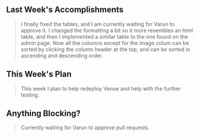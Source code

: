 <h2>Last Week's Accomplishments</h2>

<blockquote>
  <p>I finally fixed the tables, and I am currently waiting for Varun to approve it. I changed the formatting a bit so it more resembles an html table, and then I implemented a similar table to the one found on the admin page. Now all the columns except for the image colum can be sorted by clicking the column header at the top, and can be sorted in ascending and descending order. </p>
</blockquote>

<h2>This Week's Plan</h2>

<blockquote>
  <p>This week I plan to help redeploy Venue and help with the further testing. </p>
</blockquote>

<h2>Anything Blocking?</h2>

<blockquote>
  <p>Currently waiting for Varun to approve pull requests. </p>
</blockquote>
